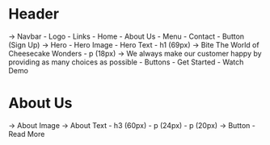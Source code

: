 # Header
 -> Navbar
    - Logo
    - Links
        - Home
        - About Us
        - Menu
        - Contact
    - Button (Sign Up)
 -> Hero
    - Hero Image
    - Hero Text
        - h1 (69px) -> Bite The World of Cheesecake Wonders
        - p (18px) -> We always make our customer happy by providing as many choices as possible 
    - Buttons
        - Get Started
        - Watch Demo

# About Us
-> About Image
-> About Text
    - h3 (60px)
    - p (24px)
    - p (20px)
-> Button - Read More